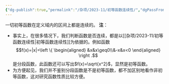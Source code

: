 ```yaml
---
{"dg-publish":true,"permalink":"/杂项/2023-11/初等函数连续性/","dgPassFrontmatter":true}
---
```


一切初等函数在定义域内的区间上都是连续的。
**注**：
- 事实上，在很多情况下，我们判断函数是否连续，都是以[[杂项/2023-11/初等函数连续性\|初等函数连续性]]为依据的。例如函数
$$f(x)=|x|=\left \{ \begin{aligned} &x&x\geq0\\&-x&x<0 \end{aligned} \right .$$
	是分段函数，此函数还可以写出$f(x)=\sqrt{x^2}$，显然是初等函数。
- 为方便起见，我们并不鉴别分段函数是不是初等函数，都不加区别地看作非初等函数，这对研究函数性质比较方便。